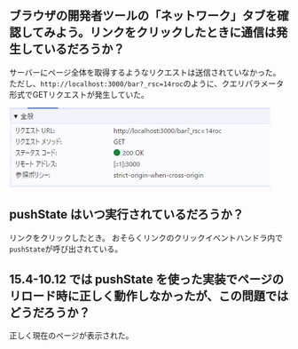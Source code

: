 ## ブラウザの開発者ツールの「ネットワーク」タブを確認してみよう。リンクをクリックしたときに通信は発生しているだろうか？

サーバーにページ全体を取得するようなリクエストは送信されていなかった。
ただし、`http://localhost:3000/bar?_rsc=14roc`のように、クエリパラメータ形式でGETリクエストが発生していた。

![alt text](image.png)

## pushState はいつ実行されているだろうか？

リンクをクリックしたとき。
おそらくリンクのクリックイベントハンドラ内で`pushState`が呼び出されている。

## 15.4-10.12 では pushState を使った実装でページのリロード時に正しく動作しなかったが、この問題ではどうだろうか？

正しく現在のページが表示された。